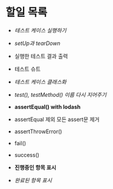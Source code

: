 # 할일 목록

- *테스트 케이스 실행하기*
- *setUp과 tearDown*
- 실행한 테스트 결과 출력
- 테스트 슈트
- *테스트 케이스 클래스화*
- *test(), testMethod() 이름 다시 지어주기*
- **assertEqual() with lodash**
- assertEqual 제외 모든 assert문 제거
- assertThrowError()
- fail()
- success()

- **진행중인 항목 표시**
- *완료된 항목 표시*